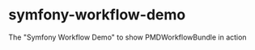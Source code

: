 symfony-workflow-demo
=====================

The "Symfony Workflow Demo" to show PMDWorkflowBundle in action
